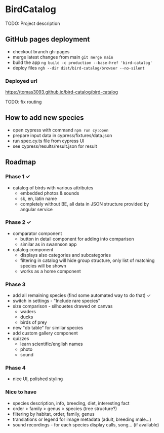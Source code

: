 # BirdCatalog

TODO: Project description

## GitHub pages deployment

- checkout branch gh-pages
- merge latest changes from main `git merge main`
- build the app `ng build -c production --base-href 'bird-catalog'`
- deploy files `ngh --dir dist/bird-catalog/browser --no-silent`

### Deployed url

https://tomas3093.github.io/bird-catalog/bird-catalog

TODO: fix routing

## How to add new species

- open cypress with command `npm run cy:open`
- prepare input data in cypress/fixtures/data.json
- run spec.cy.ts file from cypress UI
- see cypress/results/result.json for result

## Roadmap

### Phase 1 ✓

- catalog of birds with various attributes
  - embedded photos & sounds
  - sk, en, latin name
  - completely without BE, all data in JSON structure provided by angular service

### Phase 2 ✓

- comparator component
  - button in detail component for adding into comparison
  - similar as in swannson app
- catalog component
  - displays also categories and subcategories
  - filtering in catalog will hide group structure, only list of matching species will be shown
  - works as a home component

### Phase 3

- add all remaining species (find some automated way to do that) ✓
- switch in settings - "Include rare species"
- size comparison - silhouetes drawed on canvas
  - waders
  - ducks
  - birds of prey
- new "db table" for similar species
- add custom gallery component
- quizzes
  - learn scientific/english names
  - photo
  - sound

### Phase 4

- nice UI, polished styling

### Nice to have

- species description, info, breeding, diet, interesting fact
- order > family > genus > species (tree structure?)
- filtering by habitat, order, family, genus
- translations or legend for image metadata (adult, breeding male...)
- sound recordings - for each species display calls, song... (if available)
